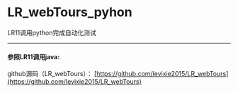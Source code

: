 # LR_webTours_pyhon
LR11调用python完成自动化测试

----
#### 参照LR11调用java:

github源码（LR_webTours）：
[https://github.com/levixie2015/LR_webTours](https://github.com/levixie2015/LR_webTours)
